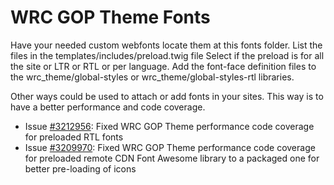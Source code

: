 # WRC GOP Theme Fonts

Have your needed custom webfonts locate them at this fonts folder.
List the files in the templates/includes/preload.twig file
Select if the preload is for all the site or LTR or RTL or per language.
Add the font-face definition files to the wrc_theme/global-styles
 or wrc_theme/global-styles-rtl libraries.

Other ways could be used to attach or add fonts in your sites.
This way is to have a better performance and code coverage.

* Issue [#3212956](https://www.drupal.org/i/3212956): 
        Fixed WRC GOP Theme performance code coverage for preloaded RTL fonts
* Issue [#3209970](https://www.drupal.org/i/3209970):
        Fixed WRC GOP Theme performance code coverage for preloaded remote CDN 
        Font Awesome library to a packaged one for better pre-loading of icons
